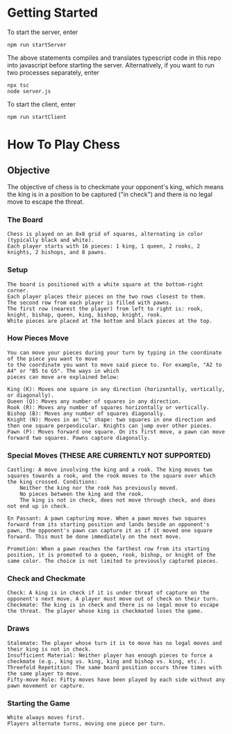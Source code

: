 # Getting Started
To start the server, enter

    npm run startServer

The above statements compiles and translates typescript code in this repo into javascript before starting the server.
Alternatively, if you want to run two processes separately, enter

    npx tsc
    node server.js

To start the client, enter
    
    npm run startClient

# How To Play Chess

## Objective

The objective of chess is to checkmate your opponent's king, which means the king is in a position to be captured ("in check") and there is no legal move to escape the threat.

### The Board

    Chess is played on an 8x8 grid of squares, alternating in color (typically black and white).
    Each player starts with 16 pieces: 1 king, 1 queen, 2 rooks, 2 knights, 2 bishops, and 8 pawns.

### Setup

    The board is positioned with a white square at the bottom-right corner.
    Each player places their pieces on the two rows closest to them.
    The second row from each player is filled with pawns.
    The first row (nearest the player) from left to right is: rook, knight, bishop, queen, king, bishop, knight, rook.
    White pieces are placed at the bottom and black pieces at the top.

### How Pieces Move

    You can move your pieces during your turn by typing in the coordinate of the piece you want to move
    to the coordinate you want to move said piece to. For example, "A2 to A4" or "B5 to G5". The ways in which 
    pieces can move are explained below:
    
    King (K): Moves one square in any direction (horizontally, vertically, or diagonally).
    Queen (Q): Moves any number of squares in any direction.
    Rook (R): Moves any number of squares horizontally or vertically.
    Bishop (B): Moves any number of squares diagonally.
    Knight (N): Moves in an "L" shape: two squares in one direction and then one square perpendicular. Knights can jump over other pieces.
    Pawn (P): Moves forward one square. On its first move, a pawn can move forward two squares. Pawns capture diagonally.

### Special Moves (THESE ARE CURRENTLY NOT SUPPORTED)

    Castling: A move involving the king and a rook. The king moves two squares towards a rook, and the rook moves to the square over which the king crossed. Conditions:
        Neither the king nor the rook has previously moved.
        No pieces between the king and the rook.
        The king is not in check, does not move through check, and does not end up in check.

    En Passant: A pawn capturing move. When a pawn moves two squares forward from its starting position and lands beside an opponent's pawn, the opponent's pawn can capture it as if it moved one square forward. This must be done immediately on the next move.

    Promotion: When a pawn reaches the farthest row from its starting position, it is promoted to a queen, rook, bishop, or knight of the same color. The choice is not limited to previously captured pieces.

### Check and Checkmate

    Check: A king is in check if it is under threat of capture on the opponent's next move. A player must move out of check on their turn.
    Checkmate: The king is in check and there is no legal move to escape the threat. The player whose king is checkmated loses the game.

### Draws

    Stalemate: The player whose turn it is to move has no legal moves and their king is not in check.
    Insufficient Material: Neither player has enough pieces to force a checkmate (e.g., king vs. king, king and bishop vs. king, etc.).
    Threefold Repetition: The same board position occurs three times with the same player to move.
    Fifty-move Rule: Fifty moves have been played by each side without any pawn movement or capture.

### Starting the Game

    White always moves first.
    Players alternate turns, moving one piece per turn.